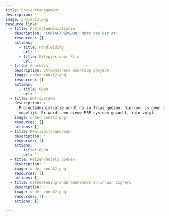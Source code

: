 ```yaml
---
title: Projectmanagement
description: ''
image: project3.png
resource_links:
  - title: Projectadministratie
    description: 'CONTACTPERSOON: Marc van der Aa'
    resources: []
    actions:
      - title: Handleiding
        url: ''
      - title: Filmpjes voor PL's
        url: ''
  - title: Checklist
    description: Stroomschema doorloop project
    image: under const2.png
    resources: []
    actions:
      - title: Open
        url: ''
  - title: ERP-systeem
    description: >-
      Projectadministratie wordt nu in Trias gedaan, hiervoor is geen link
      mogelijk. Er wordt een nieuw ERP-systeem gezocht, info volgt.
    image: under const2.png
    resources: []
    actions: []
  - title: Kwaliteitshandboek
    description: ''
    resources: []
    actions:
      - title: Open
        url: ''
  - title: Reizen/hotels boeken
    description: ''
    image: under const2.png
    resources: []
    actions: []
  - title: Uitbesteding onderaannemers en inhuur zzp'ers
    description: ''
    image: under const2.png
    resources: []
    actions: []

---
```









